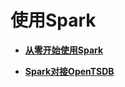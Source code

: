# 使用Spark<a name="ZH-CN_TOPIC_0176639093"></a>

-   **[从零开始使用Spark](从零开始使用Spark.md)**  

-   **[Spark对接OpenTSDB](Spark对接OpenTSDB.md)**  


